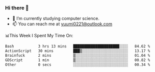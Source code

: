 ### Hi there 👋

- 📕 I’m currently studying computer science.
- 📫 You can reach me at yuumi0221@outlook.com


📊This Week I Spent My Time On:
<!--START_SECTION:waka-->

```txt
Bash           3 hrs 13 mins   █████████████████████░░░░   84.62 %
ActionScript   30 mins         ███▒░░░░░░░░░░░░░░░░░░░░░   13.17 %
Brainfuck      2 mins          ▒░░░░░░░░░░░░░░░░░░░░░░░░   01.04 %
GDScript       1 min           ▒░░░░░░░░░░░░░░░░░░░░░░░░   00.82 %
Other          0 secs          ░░░░░░░░░░░░░░░░░░░░░░░░░   00.34 %
```

<!--END_SECTION:waka-->

<!--
**Yuumi0221/Yuumi0221** is a ✨ _special_ ✨ repository because its `README.md` (this file) appears on your GitHub profile.

Here are some ideas to get you started:

- 🔭 I’m currently working on ...
- 🌱 I’m currently learning ...
- 👯 I’m looking to collaborate on ...
- 🤔 I’m looking for help with ...
- 💬 Ask me about ...
- 📫 How to reach me: ...
- 😄 Pronouns: ...
- ⚡ Fun fact: ...
-->
